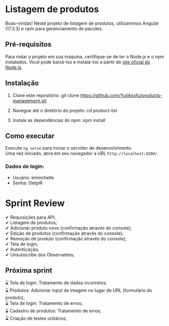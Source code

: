 # Listagem de produtos

Boas-vindas! Neste projeto de listagem de produtos, utilizaremos Angular (17.3.3) e npm para gerenciamento de pacotes.

## Pré-requisitos

Para rodar o projeto em sua máquina, certifique-se de ter o Node.js e o npm instalados. Você pode baixá-los e instalá-los a partir do [site oficial do Node.js](https://nodejs.org/).

## Instalação

1. Clone este repositório:
git clone https://github.com/YujiAsofu/products-management.git

2. Navegue até o diretório do projeto:
cd product-list

3. Instale as dependências do npm:
npm install

## Como executar

Execute `ng serve` para iniciar o servidor de desenvolvimento.<br/>
Uma vez iniciado, abra em seu navegador a URL `http://localhost:4200/`.

### Dados de login:
- Usuário: kminchelle
- Senha: 0lelplR

# Sprint Review

  ✔ Requisições para API;<br/>
  ✔ Listagem de produtos;<br/>
  ✔ Adicionar produto novo (confirmação através do console);<br/>
  ✔ Edição de produtos (confirmação através do console);<br/>
  ✔ Remoção de produto (confirmação através do console);<br/>
  ✔ Tela de login;<br/>
  ✔ Autenticação;<br/>
  ✔ Unsubscribe dos Observables;<br/>

## Próxima sprint

⌛ Tela de login: Tratamento de dados incorretos;<br/>
⌛ Produtos: Adicionar input de imagem no lugar de URL (formulário do produto);<br/>
⌛ Tela de login: Tratamento de erros;<br/>
⌛ Cadastro de produtos: Tratamento de erros;<br/>
⌛ Criação de testes unitários;